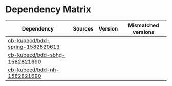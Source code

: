 # Dependency Matrix

Dependency | Sources | Version | Mismatched versions
---------- | ------- | ------- | -------------------
[cb-kubecd/bdd-spring-1582820613](https://github.com/cb-kubecd/bdd-spring-1582820613.git) |  | []() | 
[cb-kubecd/bdd-sbhg-1582821690](https://github.com/cb-kubecd/bdd-sbhg-1582821690.git) |  | []() | 
[cb-kubecd/bdd-nh-1582821690](https://github.com/cb-kubecd/bdd-nh-1582821690.git) |  | []() | 
